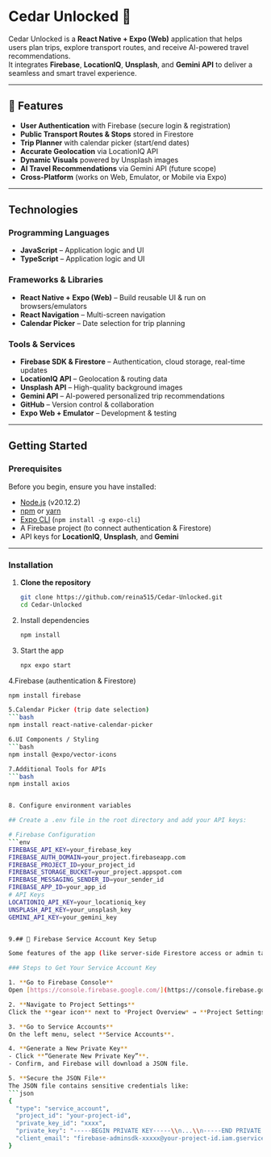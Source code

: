 
# Cedar Unlocked 🌲

Cedar Unlocked is a **React Native + Expo (Web)** application that helps users plan trips, explore transport routes, and receive AI-powered travel recommendations.  
It integrates **Firebase**, **LocationIQ**, **Unsplash**, and **Gemini API** to deliver a seamless and smart travel experience.

---

## 📌 Features
-  **User Authentication** with Firebase (secure login & registration)  
-  **Public Transport Routes & Stops** stored in Firestore  
-  **Trip Planner** with calendar picker (start/end dates)  
-  **Accurate Geolocation** via LocationIQ API  
-  **Dynamic Visuals** powered by Unsplash images  
-  **AI Travel Recommendations** via Gemini API (future scope)  
-  **Cross-Platform** (works on Web, Emulator, or Mobile via Expo)  

---

##  Technologies

### Programming Languages
- **JavaScript** – Application logic and UI  
- **TypeScript** – Application logic and UI  
###  Frameworks & Libraries
- **React Native + Expo (Web)** – Build reusable UI & run on browsers/emulators  
- **React Navigation** – Multi-screen navigation  
- **Calendar Picker** – Date selection for trip planning  

###  Tools & Services
- **Firebase SDK & Firestore** – Authentication, cloud storage, real-time updates  
- **LocationIQ API** – Geolocation & routing data  
- **Unsplash API** – High-quality background images  
- **Gemini API** – AI-powered personalized trip recommendations  
- **GitHub** – Version control & collaboration  
- **Expo Web + Emulator** – Development & testing  

---

##  Getting Started  

###  Prerequisites
Before you begin, ensure you have installed:  
- [Node.js](https://nodejs.org/) (v20.12.2)  
- [npm](https://www.npmjs.com/) or [yarn](https://yarnpkg.com/)  
- [Expo CLI](https://docs.expo.dev/get-started/installation/) (`npm install -g expo-cli`)  
- A Firebase project (to connect authentication & Firestore)  
- API keys for **LocationIQ**, **Unsplash**, and **Gemini**  

---

###  Installation  

1. **Clone the repository**  
   ```bash
   git clone https://github.com/reina515/Cedar-Unlocked.git
   cd Cedar-Unlocked

2. Install dependencies
   ```bash
   npm install
   
3. Start the app
   ```bash
   npx expo start
4.Firebase (authentication & Firestore)
   ```bash
npm install firebase

5.Calendar Picker (trip date selection)
   ```bash
npm install react-native-calendar-picker

6.UI Components / Styling
   ```bash
npm install @expo/vector-icons

7.Additional Tools for APIs
   ```bash
npm install axios


8. Configure environment variables

## Create a .env file in the root directory and add your API keys:

# Firebase Configuration
```env
FIREBASE_API_KEY=your_firebase_key
FIREBASE_AUTH_DOMAIN=your_project.firebaseapp.com
FIREBASE_PROJECT_ID=your_project_id
FIREBASE_STORAGE_BUCKET=your_project.appspot.com
FIREBASE_MESSAGING_SENDER_ID=your_sender_id
FIREBASE_APP_ID=your_app_id
# API Keys
LOCATIONIQ_API_KEY=your_locationiq_key
UNSPLASH_API_KEY=your_unsplash_key
GEMINI_API_KEY=your_gemini_key


9.## 🔑 Firebase Service Account Key Setup

Some features of the app (like server-side Firestore access or admin tasks) require a **Firebase Service Account Key**.  

### Steps to Get Your Service Account Key

1. **Go to Firebase Console**  
   Open [https://console.firebase.google.com/](https://console.firebase.google.com/) and select your project.

2. **Navigate to Project Settings**  
   Click the **gear icon** next to *Project Overview* → **Project Settings**.

3. **Go to Service Accounts**  
   On the left menu, select **Service Accounts**.

4. **Generate a New Private Key**  
   - Click **“Generate New Private Key”**.  
   - Confirm, and Firebase will download a JSON file.

5. **Secure the JSON File**  
   The JSON file contains sensitive credentials like:
   ```json
   {
     "type": "service_account",
     "project_id": "your-project-id",
     "private_key_id": "xxxx",
     "private_key": "-----BEGIN PRIVATE KEY-----\\n...\\n-----END PRIVATE KEY-----\\n",
     "client_email": "firebase-adminsdk-xxxxx@your-project-id.iam.gserviceaccount.com"
   }



